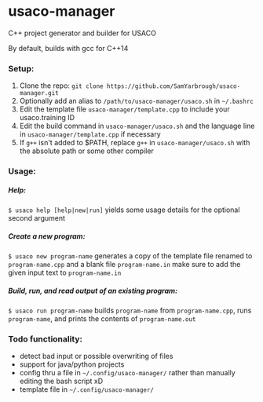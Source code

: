 # usaco-manager
C++ project generator and builder for USACO

By default, builds with gcc for C++14

### Setup:
1. Clone the repo: `git clone https://github.com/SamYarbrough/usaco-manager.git`
2. Optionally add an alias to `/path/to/usaco-manager/usaco.sh` in `~/.bashrc`
3. Edit the template file `usaco-manager/template.cpp` to include your usaco.training ID
4. Edit the build command in `usaco-manager/usaco.sh` and the language line in `usaco-manager/template.cpp` if necessary
5. If `g++` isn't added to $PATH, replace `g++` in `usaco-manager/usaco.sh` with the absolute path or some other compiler

### Usage:
##### Help:
`$ usaco help [help|new|run]`
yields some usage details for the optional second argument

##### Create a new program:
`$ usaco new program-name`
generates a copy of the template file renamed to `program-name.cpp` and a blank file `program-name.in`
make sure to add the given input text to `program-name.in`

##### Build, run, and read output of an existing program:
`$ usaco run program-name`
builds `program-name` from `program-name.cpp`, runs `program-name`, and prints the contents of `program-name.out`

### Todo functionality:
- detect bad input or possible overwriting of files
- support for java/python projects
- config thru a file in `~/.config/usaco-manager/` rather than manually editing the bash script xD
- template file in `~/.config/usaco-manager/`
